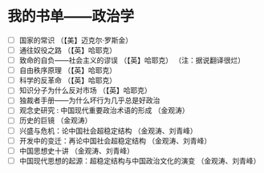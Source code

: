 # 我的书单——政治学

- [ ] 国家的常识 （【美】迈克尔·罗斯金）
- [ ] 通往奴役之路 （【英】哈耶克）
- [ ] 致命的自负——社会主义的谬误 （【英】哈耶克） （注：据说翻译很烂）
- [ ] 自由秩序原理 （【英】哈耶克）
- [ ] 科学的反革命 （【英】哈耶克）
- [ ] 知识分子为什么反对市场 （【英】哈耶克）
- [ ] 独裁者手册——为什么坏行为几乎总是好政治
- [ ] 观念史研究 : 中国现代重要政治术语的形成 （金观涛）
- [ ] 历史的巨镜 （金观涛）
- [ ] 兴盛与危机：论中国社会超稳定结构 （金观涛、刘青峰）
- [ ] 开发中的变迁：再论中国社会超稳定结构 （金观涛、刘青峰）
- [ ] 中国思想史十讲 （金观涛、刘青峰）
- [ ] 中国现代思想的起源：超稳定结构与中国政治文化的演变 （金观涛、刘青峰）
